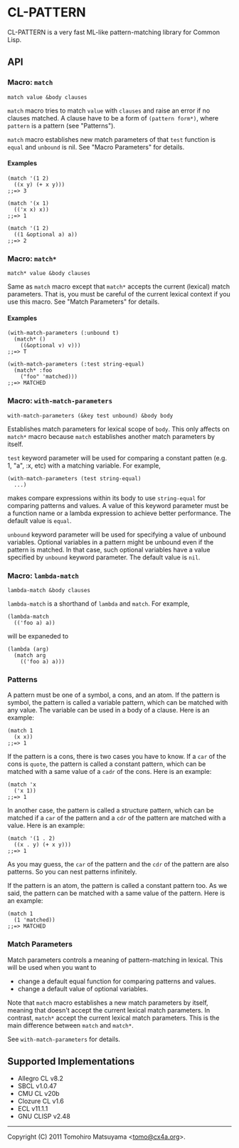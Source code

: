 CL-PATTERN
==========

CL-PATTERN is a very fast ML-like pattern-matching library for Common
Lisp.

API
---

### Macro: `match`

    match value &body clauses

`match` macro tries to match `value` with `clauses` and raise an error
if no clauses matched. A clause have to be a form of `(pattern
form*)`, where `pattern` is a pattern (see "Patterns").

`match` macro establishes new match parameters of that `test` function
is `equal` and `unbound` is nil. See "Macro Parameters" for details.

#### Examples

    (match '(1 2)
      ((x y) (+ x y)))
    ;;=> 3

    (match '(x 1)
      (('x x) x))
    ;;=> 1

    (match '(1 2)
      ((1 &optional a) a))
    ;;=> 2

### Macro: `match*`

    match* value &body clauses

Same as `match` macro except that `match*` accepts the current
(lexical) match parameters. That is, you must be careful of the
current lexical context if you use this macro. See "Match Parameters"
for details.

#### Examples

    (with-match-parameters (:unbound t)
      (match* ()
        ((&optional v) v)))
    ;;=> T
    
    (with-match-parameters (:test string-equal)
      (match* :foo
        ("foo" 'matched)))
    ;;=> MATCHED

### Macro: `with-match-parameters`

    with-match-parameters (&key test unbound) &body body

Establishes match parameters for lexical scope of `body`. This only
affects on `match*` macro because `match` establishes another match
parameters by itself.

`test` keyword parameter will be used for comparing a constant patten
(e.g. 1, "a", :x, etc) with a matching variable. For example,

    (with-match-parameters (test string-equal)
      ...)

makes compare expressions within its body to use `string-equal` for
comparing patterns and values. A value of this keyword parameter must
be a function name or a lambda expression to achieve better
performance. The default value is `equal`.

`unbound` keyword parameter will be used for specifying a value of
unbound variables. Optional variables in a pattern might be unbound
even if the pattern is matched. In that case, such optional variables
have a value specified by `unbound` keyword parameter. The default
value is `nil`.

### Macro: `lambda-match`

    lambda-match &body clauses

`lambda-match` is a shorthand of `lambda` and `match`. For example,

    (lambda-match
      (('foo a) a))

will be expaneded to

    (lambda (arg)
      (match arg
        (('foo a) a)))

### Patterns

A pattern must be one of a symbol, a cons, and an atom. If the pattern
is symbol, the pattern is called a variable pattern, which can be
matched with any value. The variable can be used in a body of a
clause. Here is an example:

    (match 1
      (x x))
    ;;=> 1

If the pattern is a cons, there is two cases you have to know. If a
`car` of the cons is `quote`, the pattern is called a constant
pattern, which can be matched with a same value of a `cadr` of the
cons. Here is an example:

    (match 'x
      ('x 1))
    ;;=> 1

In another case, the pattern is called a structure pattern, which can
be matched if a `car` of the pattern and a `cdr` of the pattern are
matched with a value. Here is an example:

    (match '(1 . 2)
      ((x . y) (+ x y)))
    ;;=> 1

As you may guess, the `car` of the pattern and the `cdr` of the
pattern are also patterns. So you can nest patterns infinitely.

If the pattern is an atom, the pattern is called a constant pattern
too. As we said, the pattern can be matched with a same value of the
pattern. Here is an example:

    (match 1
      (1 'matched))
    ;;=> MATCHED

### Match Parameters

Match parameters controls a meaning of pattern-matching in
lexical. This will be used when you want to

* change a default equal function for comparing patterns and values.
* change a default value of optional variables.

Note that `match` macro establishes a new match parameters by itself,
meaning that doesn't accept the current lexical match parameters. In
contrast, `match*` accept the current lexical match parameters. This
is the main difference between `match` and `match*`.

See `with-match-parameters` for details.

Supported Implementations
-------------------------

* Allegro CL v8.2
* SBCL v1.0.47
* CMU CL v20b
* Clozure CL v1.6
* ECL v11.1.1
* GNU CLISP v2.48

----

Copyright (C) 2011  Tomohiro Matsuyama <<tomo@cx4a.org>>.
